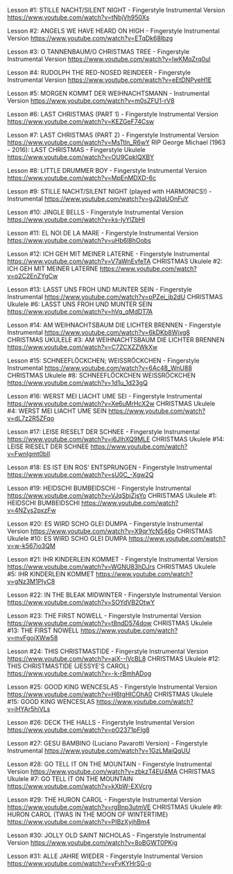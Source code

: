 Lesson #1: STILLE NACHT/SILENT NIGHT - Fingerstyle Instrumental Version
https://www.youtube.com/watch?v=tNbjVh950Xs

Lesson #2: ANGELS WE HAVE HEARD ON HIGH - Fingerstyle Instrumental Version
https://www.youtube.com/watch?v=ETqDk68lbzg

Lesson #3: O TANNENBAUM/O CHRISTMAS TREE - Fingerstyle Instrumental Version
https://www.youtube.com/watch?v=lwKMqZrq0uI

Lesson #4: RUDOLPH THE RED-NOSED REINDEER - Fingerstyle Instrumental Version
https://www.youtube.com/watch?v=eEtDNPyeH1E

Lesson #5: MORGEN KOMMT DER WEIHNACHTSMANN - Instrumental Version
https://www.youtube.com/watch?v=m0sZFU1-rV8

Lesson #6: LAST CHRISTMAS (PART 1) - Fingerstyle Instrumental Version
https://www.youtube.com/watch?v=KEZGeF74Csw

Lesson #7: LAST CHRISTMAS (PART 2) - Fingerstyle Instrumental Version
https://www.youtube.com/watch?v=MsTtln_R6wY
RIP George Michael (1963 - 2016): LAST CHRISTMAS - Fingerstyle Ukulele
https://www.youtube.com/watch?v=OU9CpklQXBY

Lesson #8: LITTLE DRUMMER BOY - Fingerstyle Instrumental Version
https://www.youtube.com/watch?v=MpEnMDXD-6c

Lesson #9: STILLE NACHT/SILENT NIGHT (played with HARMONICS!) - Instrumental
https://www.youtube.com/watch?v=gJ2IqUOnFuY

Lesson #10: JINGLE BELLS - Fingerstyle Instrumental Version
https://www.youtube.com/watch?v=ks-IyYlZbHI

Lesson #11: EL NOI DE LA MARE - Fingerstyle Instrumental Version
https://www.youtube.com/watch?v=uHb6l8hOobs

Lesson #12: ICH GEH MIT MEINER LATERNE - Fingerstyle Instrumental
https://www.youtube.com/watch?v=V7aWnEvfeTA
CHRISTMAS Ukulele #2: ICH GEH MIT MEINER LATERNE
https://www.youtube.com/watch?v=o2C2EnZYgCw

Lesson #13: LASST UNS FROH UND MUNTER SEIN - Fingerstyle Instrumental
https://www.youtube.com/watch?v=pPZei_ib2dU
CHRISTMAS Ukulele #6: LASST UNS FROH UND MUNTER SEIN
https://www.youtube.com/watch?v=hVq_qMdDT7A

Lesson #14: AM WEIHNACHTSBAUM DIE LICHTER BRENNEN - Fingerstyle Instrumental
https://www.youtube.com/watch?v=6kDKb8Wjxg8
CHRISTMAS UKULELE #3: AM WEIHNACHTSBAUM DIE LICHTER BRENNEN
https://www.youtube.com/watch?v=C7ZCXZZWkXw

Lesson #15: SCHNEEFLÖCKCHEN; WEISSRÖCKCHEN - Fingerstyle Instrumental
https://www.youtube.com/watch?v=6Ac48_WnU88
CHRISTMAS Ukulele #8: SCHNEEFLÖCKCHEN WEISSRÖCKCHEN
https://www.youtube.com/watch?v=1d1u_1d23gQ

Lesson #16: WERST MEI LIACHT UME SEI - Fingerstyle Instrumental
https://www.youtube.com/watch?v=Xe6uMrHcX2w
CHRISTMAS Ukulele #4: WERST MEI LIACHT UME SEIN
https://www.youtube.com/watch?v=dL7z2R5ZFqo

Lesson #17: LEISE RIESELT DER SCHNEE - Fingerstyle Instrumental
https://www.youtube.com/watch?v=j6JlhXQ9MLE
CHRISTMAS Ukulele #14: LEISE RIESELT DER SCHNEE
https://www.youtube.com/watch?v=FwnIgmt0bII

Lesson #18: ES IST EIN ROS' ENTSPRUNGEN - Fingerstyle Instrumental
https://www.youtube.com/watch?v=sU0C_-Xgw2Q

Lesson #19: HEIDSCHI BUMBEIDSCHI - Fingerstyle Instrumental
https://www.youtube.com/watch?v=VJqSbjZjsYo
CHRISTMAS Ukulele #1: HEIDSCHI BUMBEIDSCHI
https://www.youtube.com/watch?v=4NZys2pxzFw

Lesson #20: ES WIRD SCHO GLEI DUMPA - Fingerstyle Instrumental Version
https://www.youtube.com/watch?v=X9qrYcN546o
CHRISTMAS Ukulele #10: ES WIRD SCHO GLEI DUMPA
https://www.youtube.com/watch?v=w-k567io3QM

Lesson #21: IHR KINDERLEIN KOMMET - Fingerstyle Instrumental Version
https://www.youtube.com/watch?v=WGNU83hDJrs
CHRISTMAS Ukulele #5: IHR KINDERLEIN KOMMET
https://www.youtube.com/watch?v=gNz3M1PIyC8

Lesson #22: IN THE BLEAK MIDWINTER - Fingerstyle Instrumental Version
https://www.youtube.com/watch?v=SOYdVB2OtwY

Lesson #23: THE FIRST NOWELL - Fingerstyle Instrumental Version
https://www.youtube.com/watch?v=t8ndD574dow
CHRISTMAS Ukulele #13: THE FIRST NOWELL
https://www.youtube.com/watch?v=mvFgojXWw58

Lesson #24: THIS CHRISTMASTIDE - Fingerstyle Instrumental Version
https://www.youtube.com/watch?v=ajX--lVcBL8
CHRISTMAS Ukulele #12: THIS CHRISTMASTIDE (JESSYE'S CAROL)
https://www.youtube.com/watch?v=-k-rBmhADog

Lesson #25: GOOD KING WENCESLAS - Fingerstyle Instrumental Version
https://www.youtube.com/watch?v=H6tgHICOhA0
CHRISTMAS Ukulele #15: GOOD KING WENCESLAS
https://www.youtube.com/watch?v=jHYAr5hiVLs

Lesson #26: DECK THE HALLS - Fingerstyle Instrumental Version
https://www.youtube.com/watch?v=pO2371pFIg8

Lesson #27: GESU BAMBINO (Luciano Pavarotti Version) - Fingerstyle Instrumental
https://www.youtube.com/watch?v=1GzLMaiQqUU

Lesson #28: GO TELL IT ON THE MOUNTAIN - Fingerstyle Instrumental Version
https://www.youtube.com/watch?v=zbkzT4EU4MA
CHRISTMAS Ukulele #7: GO TELL IT ON THE MOUNTAIN
https://www.youtube.com/watch?v=kXbW-EXVcrg

Lesson #29: THE HURON CAROL - Fingerstyle Instrumental Version
https://www.youtube.com/watch?v=rgBnp3utmVE
CHRISTMAS Ukulele #9: HURON CAROL (TWAS IN THE MOON OF WINTERTIME)
https://www.youtube.com/watch?v=PIBzXyjhBm4

Lesson #30: JOLLY OLD SAINT NICHOLAS - Fingerstyle Instrumental Version
https://www.youtube.com/watch?v=8oBGWT0PKig

Lesson #31: ALLE JAHRE WIEDER - Fingerstyle Instrumental Version
https://www.youtube.com/watch?v=vFvKYHrSG-o
